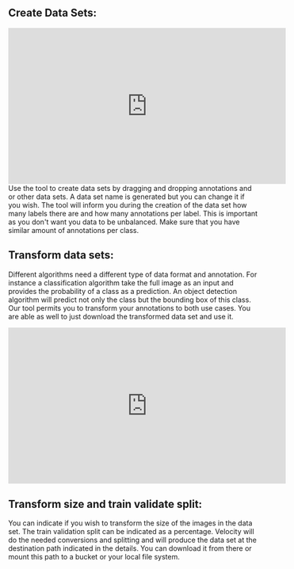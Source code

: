 ## Create Data Sets:

<iframe width="560" height="315" src="https://www.youtube.com/embed/XjjC4A37Sy0" frameborder="0" allow="accelerometer; autoplay; encrypted-media; gyroscope; picture-in-picture" allowfullscreen></iframe>
Use the tool to create data sets by dragging and dropping annotations and or other data sets. A data set name is generated but you can change it if you wish.
The tool will inform you during the creation of the data set how many labels there are and how many annotations per label.
This is important as you don't want you data to be unbalanced. Make sure that you have similar amount of annotations per class.

## Transform data sets:

Different algorithms need a different type of data format and annotation. For instance a classification algorithm take the full image as an input and provides the probability of a class as a prediction.
An object detection algorithm will predict not only the class but the bounding box of this class. Our tool permits you to transform your annotations to both use cases.
You are able as well to just download the transformed data set and use it. 


<iframe width="560" height="315" src="https://www.youtube.com/embed/_UQagNYNses" frameborder="0" allow="accelerometer; autoplay; encrypted-media; gyroscope; picture-in-picture" allowfullscreen></iframe>


## Transform size and train validate split:
You can indicate if you wish to transform the size of the images in the data set. The train validation split can be indicated as a percentage. Velocity will do the needed conversions and splitting and will
produce the data set at the destination path indicated in the details. You can download it from there or mount this path to a bucket or your local file system.